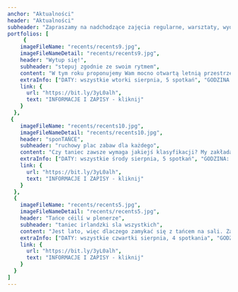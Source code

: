 ```yaml
---
anchor: "Aktualności"
header: "Aktualności"
subheader: "Zapraszamy na nadchodzące zajęcia regularne, warsztaty, wydarzenia, projekty."
portfolios: [
     {
    imageFileName: "recents/recents9.jpg",
    imageFileNameDetail: "recents/recents9.jpg",
    header: "Wytup się!",
    subheader: "stepuj zgodnie ze swoim rytmem",
    content: "W tym roku proponujemy Wam mocno otwartą letnią przestrzeń zajęć stepowania. Rozwój umiejętności i nowe bodźce to raz, ale doszliśmy do wniosku, że bardzo ważna jest dla nas koncepcja przeżywania ruchu, tańca i dźwięków wspólnie bez wyraźnych podziałów na poziomy zaawansowania i kategorie wiekowe. Jesteśmy dość podekscytowani i ciekawi, co nam przyniosą takie spotkania.",
    extraInfo: ["DATY: wszystkie wtorki sierpnia, 5 spotkań", "GODZINA: 17:30-19:30","MIEJSCE: STA, Ratajczaka 18, Poznań", "GRUPA WIEKOWA: zajęcia dla młodzieży i dorosłych", "POZIOM: otwarty", "PLAN: zajęcia stepowania poprzedzone dłuższą chwilą świadomej pracy z ciałem, jakościami ruchu, przestrzenią, oparte o ducha Embodied Percussive Dance", "INWESTYCJA: 25 zł, kwota jest kwotą sugerowaną. Jeżeli bardzo chcesz przyjść do nas, a Twoje środki są ograniczone, zapłać tyle, ile jesteś w stanie."],
    link: {
      url: "https://bit.ly/3yL0alh",
      text: "INFORMACJE I ZAPISY - kliknij"
    }
  },
 {
    imageFileName: "recents/recents10.jpg",
    imageFileNameDetail: "recents/recents10.jpg",
    header: "sponTAŃCE",
    subheader: "ruchowy plac zabaw dla każdego",
    content: "Czy taniec zawsze wymaga jakiejś klasyfikacji? My zakładamy, że niekoniecznie i tworzymy przestrzeń na coś w rodzaju połączenia ruchowego placu zabaw, sensorycznego laboratorium i różnorodnej dyskoteki. Jesteśmy dość podekscytowani i ciekawi, co nam przyniosą takie spotkania. Gotowi na przygodę?",
    extraInfo: ["DATY: wszystkie środy sierpnia, 5 spotkań", "GODZINA: 17:30-19:30","MIEJSCE: STA, Ratajczaka 18, Poznań", "GRUPA WIEKOWA: otwarta, zachęcamy do przybywania w nieoczywistych połączeniach wiekowych", "POZIOM: otwarty", "PLAN: czasem będzie spokojnie, czasem intensywnie, czasem solo, czasem w grupach, czasem nauczymy się choreografii, czasem będziemy improwizować.", "INWESTYCJA: 25 zł, kwota jest kwotą sugerowaną. Jeżeli bardzo chcesz przyjść do nas, a Twoje środki są ograniczone, zapłać tyle, ile jesteś w stanie."],
    link: {
      url: "https://bit.ly/3yL0alh",
      text: "INFORMACJE I ZAPISY - kliknij"
    }
  },  
  {
    imageFileName: "recents/recents5.jpg",
    imageFileNameDetail: "recents/recents5.jpg",
    header: "Tańce céilí w plenerze",
    subheader: "taniec irlandzki sla wszystkich",
    content: "Jest lato, więc dlaczego zamykać się z tańcem na sali. Zapraszamy Was na trawiasty parkiet Parku Cytadela i mamy nadzieję, że dołączycie do nas tłumnie. Wszyscy bez względu na wiek, poziom zaawansowania, kolor włosów, ulubiony smak lodów mile widziani i pożądani. W pierwszej godzinie zajęć przypomnimy podstawowe kroki plus zatańczymy prostsze grupowe tańce irlandzkie, w drugiej godzinie podkręcamy stopień skomplikowania",
    extraInfo: ["DATY: wszystkie czwartki sierpnia, 4 spotkania", "GODZINA: 18:30-20:30","MIEJSCE: Park Cytadela, Poznań, zbiórka przy Dzwonie Pokoju i Przyjaźni Między Narodami", "INWESTYCJA: 25 zł, kwota jest kwotą sugerowaną. Jeżeli bardzo chcesz przyjść do nas, a Twoje środki są ograniczone, zapłać tyle, ile jesteś w stanie.",],
    link: {
      url: "https://bit.ly/3yL0alh",
      text: "INFORMACJE I ZAPISY - kliknij"
    }
  }
]
---
```

